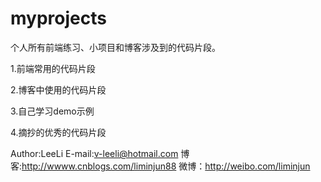 myprojects
==========

个人所有前端练习、小项目和博客涉及到的代码片段。

1.前端常用的代码片段

2.博客中使用的代码片段

3.自己学习demo示例

4.摘抄的优秀的代码片段

Author:LeeLi
E-mail:v-leeli@hotmail.com
博客:http://wwww.cnblogs.com/liminjun88
微博：http://weibo.com/liminjun
